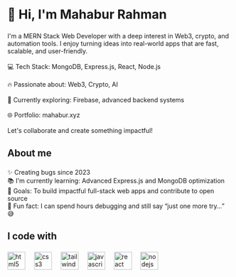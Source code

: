 <h1 align="left">👋 Hi, I'm Mahabur Rahman</h1>

###

<p align="left">I'm a MERN Stack Web Developer with a deep interest in Web3, crypto, and automation tools. I enjoy turning ideas into real-world apps that are fast, scalable, and user-friendly.<br><br>💻 Tech Stack: MongoDB, Express.js, React, Node.js<br><br>🔥 Passionate about: Web3, Crypto, AI<br><br>🚀 Currently exploring: Firebase, advanced backend systems<br><br>🌐 Portfolio: mahabur.xyz<br><br>Let's collaborate and create something impactful!</p>

###

<h2 align="left">About me</h2>

###

<p align="left">✨ Creating bugs since 2023<br>📚 I'm currently learning: Advanced Express.js and MongoDB optimization<br>🎯 Goals: To build impactful full-stack web apps and contribute to open source<br>🎲 Fun fact: I can spend hours debugging and still say “just one more try…” 😅</p>

###

<h2 align="left">I code with</h2>

###

<div align="left">
  <img src="https://cdn.jsdelivr.net/gh/devicons/devicon/icons/html5/html5-original.svg" height="40" alt="html5 logo"  />
  <img width="12" />
  <img src="https://cdn.jsdelivr.net/gh/devicons/devicon/icons/css3/css3-original.svg" height="40" alt="css3 logo"  />
  <img width="12" />
  <img src="https://skillicons.dev/icons?i=tailwind" height="40" alt="tailwindcss logo"  />
  <img width="12" />
  <img src="https://cdn.jsdelivr.net/gh/devicons/devicon/icons/javascript/javascript-original.svg" height="40" alt="javascript logo"  />
  <img width="12" />
  <img src="https://cdn.jsdelivr.net/gh/devicons/devicon/icons/react/react-original.svg" height="40" alt="react logo"  />
  <img width="12" />
  <img src="https://skillicons.dev/icons?i=nodejs" height="40" alt="nodejs logo"  />
</div>

###
